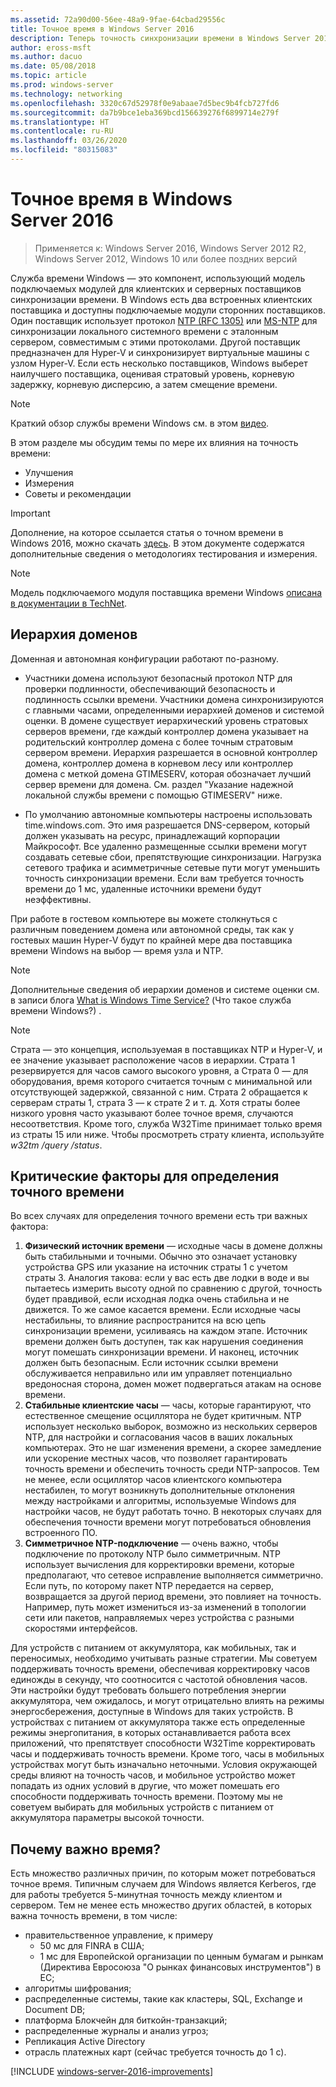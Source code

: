 ```yaml
---
ms.assetid: 72a90d00-56ee-48a9-9fae-64cbad29556c
title: Точное время в Windows Server 2016
description: Теперь точность синхронизации времени в Windows Server 2016 значительно увеличена, при этом обеспечивается полная обратная совместимость NTP с более ранними версиями Windows.
author: eross-msft
ms.author: dacuo
ms.date: 05/08/2018
ms.topic: article
ms.prod: windows-server
ms.technology: networking
ms.openlocfilehash: 3320c67d52978f0e9abaae7d5bec9b4fcb727fd6
ms.sourcegitcommit: da7b9bce1eba369bcd156639276f6899714e279f
ms.translationtype: HT
ms.contentlocale: ru-RU
ms.lasthandoff: 03/26/2020
ms.locfileid: "80315083"
---
```

# <a name="accurate-time-for-windows-server-2016"></a>Точное время в Windows Server 2016

>Применяется к: Windows Server 2016, Windows Server 2012 R2, Windows Server 2012, Windows 10 или более поздних версий

Служба времени Windows — это компонент, использующий модель подключаемых модулей для клиентских и серверных поставщиков синхронизации времени.  В Windows есть два встроенных клиентских поставщика и доступны подключаемые модули сторонних поставщиков. Один поставщик использует протокол [NTP (RFC 1305)](https://tools.ietf.org/html/rfc1305) или [MS-NTP](https://msdn.microsoft.com/library/cc246877.aspx) для синхронизации локального системного времени с эталонным сервером, совместимым с этими протоколами. Другой поставщик предназначен для Hyper-V и синхронизирует виртуальные машины с узлом Hyper-V.  Если есть несколько поставщиков, Windows выберет наилучшего поставщика, оценивая стратовый уровень, корневую задержку, корневую дисперсию, а затем смещение времени.

> [!NOTE]
> Краткий обзор службы времени Windows см. в этом [видео](https://aka.ms/WS2016TimeVideo).

В этом разделе мы обсудим темы по мере их влияния на точность времени: 

- Улучшения
- Измерения
- Советы и рекомендации

> [!IMPORTANT]
> Дополнение, на которое ссылается статья о точном времени в Windows 2016, можно скачать [здесь](https://windocs.blob.core.windows.net/windocs/WindowsTimeSyncAccuracy_Addendum.pdf).  В этом документе содержатся дополнительные сведения о методологиях тестирования и измерения.

> [!NOTE] 
> Модель подключаемого модуля поставщика времени Windows [описана в документации в TechNet](https://msdn.microsoft.com/library/windows/desktop/ms725475%28v=vs.85%29.aspx).

## <a name="domain-hierarchy"></a>Иерархия доменов
Доменная и автономная конфигурации работают по-разному.

- Участники домена используют безопасный протокол NTP для проверки подлинности, обеспечивающий безопасность и подлинность ссылки времени.  Участники домена синхронизируются с главными часами, определенными иерархией доменов и системой оценки.  В домене существует иерархический уровень стратовых серверов времени, где каждый контроллер домена указывает на родительский контроллер домена с более точным стратовым сервером времени.  Иерархия разрешается в основной контроллер домена, контроллер домена в корневом лесу или контроллер домена с меткой домена GTIMESERV, которая обозначает лучший сервер времени для домена.  См. раздел "Указание надежной локальной службы времени с помощью GTIMESERV" ниже.

- По умолчанию автономные компьютеры настроены использовать time.windows.com.  Это имя разрешается DNS-сервером, который должен указывать на ресурс, принадлежащий корпорации Майкрософт.  Все удаленно размещенные ссылки времени могут создавать сетевые сбои, препятствующие синхронизации.  Нагрузка сетевого трафика и асимметричные сетевые пути могут уменьшить точность синхронизации времени.  Если вам требуется точность времени до 1 мс, удаленные источники времени будут неэффективны.

При работе в гостевом компьютере вы можете столкнуться с различным поведением домена или автономной среды, так как у гостевых машин Hyper-V будут по крайней мере два поставщика времени Windows на выбор — время узла и NTP.

> [!NOTE] 
> Дополнительные сведения об иерархии доменов и системе оценки см. в записи блога [What is Windows Time Service?](https://blogs.msdn.microsoft.com/w32time/2007/07/07/what-is-windows-time-service/) (Что такое служба времени Windows?) .

> [!NOTE]
> Страта — это концепция, используемая в поставщиках NTP и Hyper-V, и ее значение указывает расположение часов в иерархии.  Страта 1 резервируется для часов самого высокого уровня, а Страта 0 — для оборудования, время которого считается точным с минимальной или отсутствующей задержкой, связанной с ним.  Страта 2 обращается к серверам страты 1, страта 3 — к страте 2 и т. д.  Хотя страты более низкого уровня часто указывают более точное время, случаются несоответствия.  Кроме того, служба W32Time принимает только время из страты 15 или ниже.  Чтобы просмотреть страту клиента, используйте *w32tm /query /status*.

## <a name="critical-factors-for-accurate-time"></a>Критические факторы для определения точного времени
Во всех случаях для определения точного времени есть три важных фактора:

1. **Физический источник времени** — исходные часы в домене должны быть стабильными и точными. Обычно это означает установку устройства GPS или указание на источник страты 1 с учетом страты 3. Аналогия такова: если у вас есть две лодки в воде и вы пытаетесь измерить высоту одной по сравнению с другой, точность будет правдивой, если исходная лодка очень стабильна и не движется. То же самое касается времени. Если исходные часы нестабильны, то влияние распространится на всю цепь синхронизации времени, усиливаясь на каждом этапе. Источник времени должен быть доступен, так как нарушения соединения могут помешать синхронизации времени. И наконец, источник должен быть безопасным. Если источник ссылки времени обслуживается неправильно или им управляет потенциально вредоносная сторона, домен может подвергаться атакам на основе времени.
2. **Стабильные клиентские часы** — часы, которые гарантируют, что естественное смещение осциллятора не будет критичным.  NTP использует несколько выборок, возможно из нескольких серверов NTP, для настройки и согласования часов в ваших локальных компьютерах.  Это не шаг изменения времени, а скорее замедление или ускорение местных часов, что позволяет гарантировать точность времени и обеспечить точность среди NTP-запросов.  Тем не менее, если осциллятор часов клиентского компьютера нестабилен, то могут возникнуть дополнительные отклонения между настройками и алгоритмы, используемые Windows для настройки часов, не будут работать точно.  В некоторых случаях для обеспечения точности времени могут потребоваться обновления встроенного ПО.
3. **Симметричное NTP-подключение** — очень важно, чтобы подключение по протоколу NTP было симметричным.  NTP использует вычисления для корректировки времени, которые предполагают, что сетевое исправление выполняется симметрично.  Если путь, по которому пакет NTP передается на сервер, возвращается за другой период времени, это повлияет на точность.  Например, путь может измениться из-за изменений в топологии сети или пакетов, направляемых через устройства с разными скоростями интерфейсов.

Для устройств с питанием от аккумулятора, как мобильных, так и переносимых, необходимо учитывать разные стратегии.  Мы советуем поддерживать точность времени, обеспечивая корректировку часов единожды в секунду, что соотносится с частотой обновления часов. Эти настройки будут требовать большего потребления энергии аккумулятора, чем ожидалось, и могут отрицательно влиять на режимы энергосбережения, доступные в Windows для таких устройств. В устройствах с питанием от аккумулятора также есть определенные режимы энергопитания, в которых останавливается работа всех приложений, что препятствует способности W32Time корректировать часы и поддерживать точность времени. Кроме того, часы в мобильных устройствах могут быть изначально неточными.  Условия окружающей среды влияют на точность часов, и мобильное устройство может попадать из одних условий в другие, что может помешать его способности поддерживать точность времени.  Поэтому мы не советуем выбирать для мобильных устройств с питанием от аккумулятора параметры высокой точности. 

## <a name="why-is-time-important"></a>Почему важно время?  
Есть множество различных причин, по которым может потребоваться точное время.  Типичным случаем для Windows является Kerberos, где для работы требуется 5-минутная точность между клиентом и сервером.  Тем не менее есть множество других областей, в которых важна точность времени, в том числе:


- правительственное управление, к примеру
    - 50 мс для FINRA в США;
    - 1 мс для Европейской организации по ценным бумагам и рынкам (Директива Евросоюза "O рынках финансовых инструментов") в ЕС;
- алгоритмы шифрования;
- распределенные системы, такие как кластеры, SQL, Exchange и Document DB;
- платформа Блокчейн для биткойн-транзакций;
- распределенные журналы и анализ угроз; 
- Репликация Active Directory
- отрасль платежных карт (сейчас требуется точность до 1 с).



[!INCLUDE [windows-server-2016-improvements](windows-server-2016-improvements.md)]

